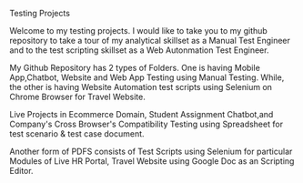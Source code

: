 Testing Projects

Welcome to my testing projects. I would like to take you to my github repository to take a tour of my analytical skillset as a Manual Test Engineer and to the test scripting skillset as a Web Autonmation Test Engineer.

My Github Repository has 2 types of Folders. One is having Mobile App,Chatbot, Website and Web App Testing using Manual Testing. While, the other is having Website Automation test scripts using Selenium on Chrome Browser for Travel Website.

Live Projects in Ecommerce Domain, Student Assignment Chatbot,and Company's Cross Browser's Compatibility Testing using Spreadsheet for test scenario & test case document.

Another form of PDFS consists of Test Scripts using Selenium for particular Modules of Live HR Portal, Travel Website using Google Doc as an Scripting Editor.

